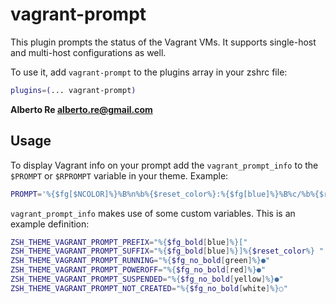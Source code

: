 # vagrant-prompt

This plugin prompts the status of the Vagrant VMs. It supports single-host and
multi-host configurations as well.

To use it, add `vagrant-prompt` to the plugins array in your zshrc file:

```zsh
plugins=(... vagrant-prompt)
```

**Alberto Re <alberto.re@gmail.com>**

## Usage

To display Vagrant info on your prompt add the `vagrant_prompt_info` to the
`$PROMPT` or `$RPROMPT` variable in your theme. Example:

```zsh
PROMPT='%{$fg[$NCOLOR]%}%B%n%b%{$reset_color%}:%{$fg[blue]%}%B%c/%b%{$reset_color%} $(vagrant_prompt_info)$(svn_prompt_info)$(git_prompt_info)%(!.#.$) '
```

`vagrant_prompt_info` makes use of some custom variables. This is an example
definition:

```zsh
ZSH_THEME_VAGRANT_PROMPT_PREFIX="%{$fg_bold[blue]%}["
ZSH_THEME_VAGRANT_PROMPT_SUFFIX="%{$fg_bold[blue]%}]%{$reset_color%} "
ZSH_THEME_VAGRANT_PROMPT_RUNNING="%{$fg_no_bold[green]%}●"
ZSH_THEME_VAGRANT_PROMPT_POWEROFF="%{$fg_no_bold[red]%}●"
ZSH_THEME_VAGRANT_PROMPT_SUSPENDED="%{$fg_no_bold[yellow]%}●"
ZSH_THEME_VAGRANT_PROMPT_NOT_CREATED="%{$fg_no_bold[white]%}○"
```
